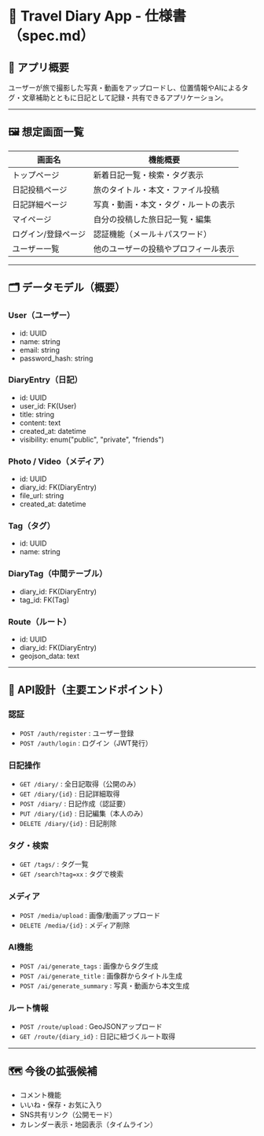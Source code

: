 # 📘 Travel Diary App - 仕様書（spec.md）

## 🎯 アプリ概要
ユーザーが旅で撮影した写真・動画をアップロードし、位置情報やAIによるタグ・文章補助とともに日記として記録・共有できるアプリケーション。

---

## 🖼 想定画面一覧

| 画面名             | 機能概要                             |
|--------------------|--------------------------------------|
| トップページ        | 新着日記一覧・検索・タグ表示           |
| 日記投稿ページ      | 旅のタイトル・本文・ファイル投稿       |
| 日記詳細ページ      | 写真・動画・本文・タグ・ルートの表示   |
| マイページ          | 自分の投稿した旅日記一覧・編集         |
| ログイン/登録ページ | 認証機能（メール＋パスワード）        |
| ユーザー一覧        | 他のユーザーの投稿やプロフィール表示   |

---

## 🗂 データモデル（概要）

### User（ユーザー）
- id: UUID
- name: string
- email: string
- password_hash: string

### DiaryEntry（日記）
- id: UUID
- user_id: FK(User)
- title: string
- content: text
- created_at: datetime
- visibility: enum("public", "private", "friends")

### Photo / Video（メディア）
- id: UUID
- diary_id: FK(DiaryEntry)
- file_url: string
- created_at: datetime

### Tag（タグ）
- id: UUID
- name: string

### DiaryTag（中間テーブル）
- diary_id: FK(DiaryEntry)
- tag_id: FK(Tag)

### Route（ルート）
- id: UUID
- diary_id: FK(DiaryEntry)
- geojson_data: text

---

## 🔌 API設計（主要エンドポイント）

### 認証
- `POST /auth/register` : ユーザー登録
- `POST /auth/login` : ログイン（JWT発行）

### 日記操作
- `GET /diary/` : 全日記取得（公開のみ）
- `GET /diary/{id}` : 日記詳細取得
- `POST /diary/` : 日記作成（認証要）
- `PUT /diary/{id}` : 日記編集（本人のみ）
- `DELETE /diary/{id}` : 日記削除

### タグ・検索
- `GET /tags/` : タグ一覧
- `GET /search?tag=xx` : タグで検索

### メディア
- `POST /media/upload` : 画像/動画アップロード
- `DELETE /media/{id}` : メディア削除

### AI機能
- `POST /ai/generate_tags` : 画像からタグ生成
- `POST /ai/generate_title` : 画像群からタイトル生成
- `POST /ai/generate_summary` : 写真・動画から本文生成

### ルート情報
- `POST /route/upload` : GeoJSONアップロード
- `GET /route/{diary_id}` : 日記に紐づくルート取得

---

## 🗺 今後の拡張候補
- コメント機能
- いいね・保存・お気に入り
- SNS共有リンク（公開モード）
- カレンダー表示・地図表示（タイムライン）

